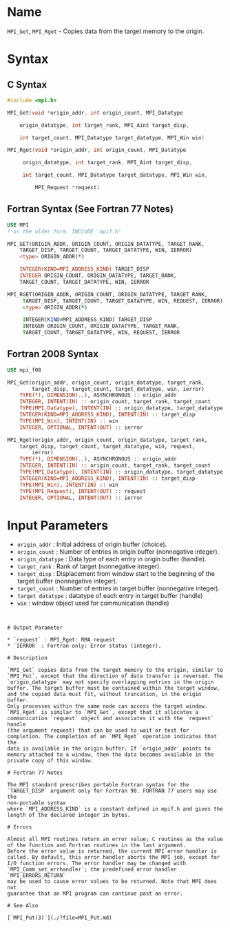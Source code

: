 # Name

`MPI_Get`, `MPI_Rget` - Copies data from the target memory to the
origin.

# Syntax

## C Syntax

```c
#include <mpi.h>

MPI_Get(void *origin_addr, int origin_count, MPI_Datatype

    origin_datatype, int target_rank, MPI_Aint target_disp,

    int target_count, MPI_Datatype target_datatype, MPI_Win win)

MPI_Rget(void *origin_addr, int origin_count, MPI_Datatype

     origin_datatype, int target_rank, MPI_Aint target_disp,

     int target_count, MPI_Datatype target_datatype, MPI_Win win,

         MPI_Request *request)
```

## Fortran Syntax (See Fortran 77 Notes)

```fortran
USE MPI
! or the older form: INCLUDE 'mpif.h'

MPI_GET(ORIGIN_ADDR, ORIGIN_COUNT, ORIGIN_DATATYPE, TARGET_RANK,
    TARGET_DISP, TARGET_COUNT, TARGET_DATATYPE, WIN, IERROR)
    <type> ORIGIN_ADDR(*)

    INTEGER(KIND=MPI_ADDRESS_KIND) TARGET_DISP
    INTEGER ORIGIN_COUNT, ORIGIN_DATATYPE, TARGET_RANK,
    TARGET_COUNT, TARGET_DATATYPE, WIN, IERROR

MPI_RGET(ORIGIN_ADDR, ORIGIN_COUNT, ORIGIN_DATATYPE, TARGET_RANK,
     TARGET_DISP, TARGET_COUNT, TARGET_DATATYPE, WIN, REQUEST, IERROR)
     <type> ORIGIN_ADDR(*)

     INTEGER(KIND=MPI_ADDRESS_KIND) TARGET_DISP
     INTEGER ORIGIN_COUNT, ORIGIN_DATATYPE, TARGET_RANK,
     TARGET_COUNT, TARGET_DATATYPE, WIN, REQUEST, IERROR
```

## Fortran 2008 Syntax

```fortran
USE mpi_f08

MPI_Get(origin_addr, origin_count, origin_datatype, target_rank,
        target_disp, target_count, target_datatype, win, ierror)
    TYPE(*), DIMENSION(..), ASYNCHRONOUS :: origin_addr
    INTEGER, INTENT(IN) :: origin_count, target_rank, target_count
    TYPE(MPI_Datatype), INTENT(IN) :: origin_datatype, target_datatype
    INTEGER(KIND=MPI_ADDRESS_KIND), INTENT(IN) :: target_disp
    TYPE(MPI_Win), INTENT(IN) :: win
    INTEGER, OPTIONAL, INTENT(OUT) :: ierror

MPI_Rget(origin_addr, origin_count, origin_datatype, target_rank,
    target_disp, target_count, target_datatype, win, request,
        ierror)
    TYPE(*), DIMENSION(..), ASYNCHRONOUS :: origin_addr
    INTEGER, INTENT(IN) :: origin_count, target_rank, target_count
    TYPE(MPI_Datatype), INTENT(IN) :: origin_datatype, target_datatype
    INTEGER(KIND=MPI_ADDRESS_KIND), INTENT(IN) :: target_disp
    TYPE(MPI_Win), INTENT(IN) :: win
    TYPE(MPI_Request), INTENT(OUT) :: request
    INTEGER, OPTIONAL, INTENT(OUT) :: ierror
```


# Input Parameters

* `origin_addr` : Initial address of origin buffer (choice).
* `origin_count` : Number of entries in origin buffer (nonnegative integer).
* `origin_datatype` : Data type of each entry in origin buffer (handle).
* `target_rank` : Rank of target (nonnegative integer).
* `target_disp` : Displacement from window start to the beginning of the target buffer
(nonnegative integer).
* `target_count` : Number of entries in target buffer (nonnegative integer).
* `target datatype` : datatype of each entry in target buffer (handle)
* `win` : window object used for communication (handle)
```


# Output Parameter

* `request` : MPI_Rget: RMA request
* `IERROR` : Fortran only: Error status (integer).

# Description

`MPI_Get` copies data from the target memory to the origin, similar to
`MPI_Put`, except that the direction of data transfer is reversed. The
`origin_datatype` may not specify overlapping entries in the origin
buffer. The target buffer must be contained within the target window,
and the copied data must fit, without truncation, in the origin buffer.
Only processes within the same node can access the target window.
`MPI_Rget` is similar to `MPI_Get`, except that it allocates a
communication `request` object and associates it with the `request` handle
(the argument request) that can be used to wait or test for
completion. The completion of an `MPI_Rget` operation indicates that the
data is available in the origin buffer. If `origin_addr` points to
memory attached to a window, then the data becomes available in the
private copy of this window.

# Fortran 77 Notes

The MPI standard prescribes portable Fortran syntax for the
`TARGET_DISP` argument only for Fortran 90. FORTRAN 77 users may use the
non-portable syntax
where `MPI_ADDRESS_KIND` is a constant defined in mpif.h and gives the
length of the declared integer in bytes.

# Errors

Almost all MPI routines return an error value; C routines as the value
of the function and Fortran routines in the last argument.
Before the error value is returned, the current MPI error handler is
called. By default, this error handler aborts the MPI job, except for
I/O function errors. The error handler may be changed with
`MPI_Comm_set_errhandler`; the predefined error handler `MPI_ERRORS_RETURN`
may be used to cause error values to be returned. Note that MPI does not
guarantee that an MPI program can continue past an error.

# See Also

[`MPI_Put(3)`](./?file=MPI_Put.md)
